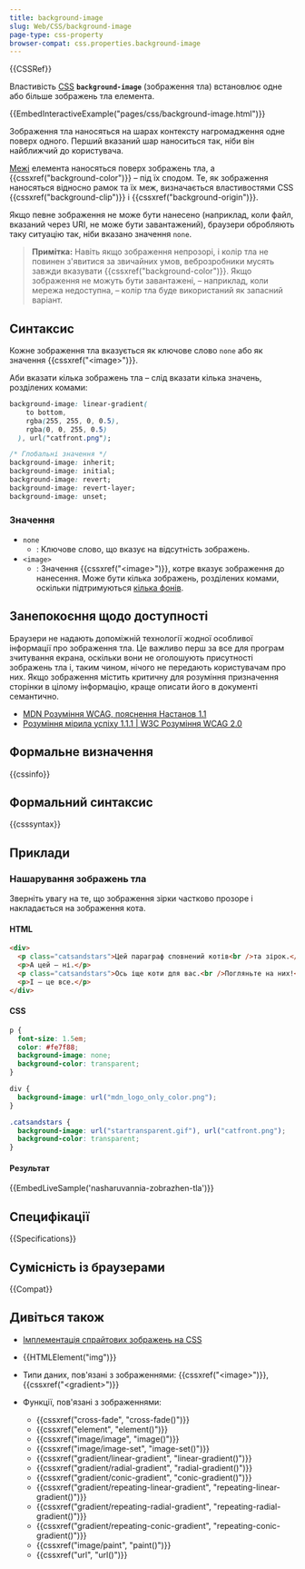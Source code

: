 ```yaml
---
title: background-image
slug: Web/CSS/background-image
page-type: css-property
browser-compat: css.properties.background-image
---
```


{{CSSRef}}

Властивість [CSS](/uk/docs/Web/CSS) **`background-image`** (зображення тла) встановлює одне або більше зображень тла елемента.

{{EmbedInteractiveExample("pages/css/background-image.html")}}

Зображення тла наносяться на шарах контексту нагромадження одне поверх одного. Перший вказаний шар наноситься так, ніби він найближчий до користувача.

[Межі](/uk/docs/Web/CSS/border) елемента наносяться поверх зображень тла, а {{cssxref("background-color")}} – під їх сподом. Те, як зображення наносяться відносно рамок та їх меж, визначається властивостями CSS {{cssxref("background-clip")}} і {{cssxref("background-origin")}}.

Якщо певне зображення не може бути нанесено (наприклад, коли файл, вказаний через URI, не може бути завантажений), браузери обробляють таку ситуацію так, ніби вказано значення `none`.

> **Примітка:** Навіть якщо зображення непрозорі, і колір тла не повинен з'явитися за звичайних умов, веброзробники мусять завжди вказувати {{cssxref("background-color")}}. Якщо зображення не можуть бути завантажені, – наприклад, коли мережа недоступна, – колір тла буде використаний як запасний варіант.

## Синтаксис

Кожне зображення тла вказується як ключове слово `none` або як значення {{cssxref("&lt;image&gt;")}}.

Аби вказати кілька зображень тла – слід вказати кілька значень, розділених комами:

```css
background-image: linear-gradient(
    to bottom,
    rgba(255, 255, 0, 0.5),
    rgba(0, 0, 255, 0.5)
  ), url("catfront.png");

/* Глобальні значення */
background-image: inherit;
background-image: initial;
background-image: revert;
background-image: revert-layer;
background-image: unset;
```

### Значення

- `none`
  - : Ключове слово, що вказує на відсутність зображень.
- `<image>`
  - : Значення {{cssxref("&lt;image&gt;")}}, котре вказує зображення до нанесення. Може бути кілька зображень, розділених комами, оскільки підтримуються [кілька фонів](/uk/docs/Web/CSS/CSS_Backgrounds_and_Borders/Using_multiple_backgrounds).

## Занепокоєння щодо доступності

Браузери не надають допоміжній технології жодної особливої інформації про зображення тла. Це важливо перш за все для програм зчитування екрана, оскільки вони не оголошують присутності зображень тла і, таким чином, нічого не передають користувачам про них. Якщо зображення містить критичну для розуміння призначення сторінки в цілому інформацію, краще описати його в документі семантично.

- [MDN Розуміння WCAG, пояснення Настанов 1.1](/uk/docs/Web/Accessibility/Understanding_WCAG/Perceivable#guideline_1.1_%e2%80%94_providing_text_alternatives_for_non-text_content)
- [Розуміння мірила успіху 1.1.1 | W3C Розуміння WCAG 2.0](https://www.w3.org/TR/2016/NOTE-UNDERSTANDING-WCAG20-20161007/text-equiv-all.html)

## Формальне визначення

{{cssinfo}}

## Формальний синтаксис

{{csssyntax}}

## Приклади

### Нашарування зображень тла

Зверніть увагу на те, що зображення зірки частково прозоре і накладається на зображення кота.

#### HTML

```html
<div>
  <p class="catsandstars">Цей параграф сповнений котів<br />та зірок.</p>
  <p>А цей – ні.</p>
  <p class="catsandstars">Ось іще коти для вас.<br />Погляньте на них!</p>
  <p>І – це все.</p>
</div>
```

#### CSS

```css
p {
  font-size: 1.5em;
  color: #fe7f88;
  background-image: none;
  background-color: transparent;
}

div {
  background-image: url("mdn_logo_only_color.png");
}

.catsandstars {
  background-image: url("startransparent.gif"), url("catfront.png");
  background-color: transparent;
}
```

#### Результат

{{EmbedLiveSample('nasharuvannia-zobrazhen-tla')}}

## Специфікації

{{Specifications}}

## Сумісність із браузерами

{{Compat}}

## Дивіться також

- [Імплементація спрайтових зображень на CSS](/uk/docs/Web/CSS/CSS_Images/Implementing_image_sprites_in_CSS)
- {{HTMLElement("img")}}
- Типи даних, пов'язані з зображеннями: {{cssxref("&lt;image&gt;")}}, {{cssxref("&lt;gradient&gt;")}}
- Функції, пов'язані з зображеннями:

  - {{cssxref("cross-fade", "cross-fade()")}}
  - {{cssxref("element", "element()")}}
  - {{cssxref("image/image", "image()")}}
  - {{cssxref("image/image-set", "image-set()")}}
  - {{cssxref("gradient/linear-gradient", "linear-gradient()")}}
  - {{cssxref("gradient/radial-gradient", "radial-gradient()")}}
  - {{cssxref("gradient/conic-gradient", "conic-gradient()")}}
  - {{cssxref("gradient/repeating-linear-gradient", "repeating-linear-gradient()")}}
  - {{cssxref("gradient/repeating-radial-gradient", "repeating-radial-gradient()")}}
  - {{cssxref("gradient/repeating-conic-gradient", "repeating-conic-gradient()")}}
  - {{cssxref("image/paint", "paint()")}}
  - {{cssxref("url", "url()")}}
